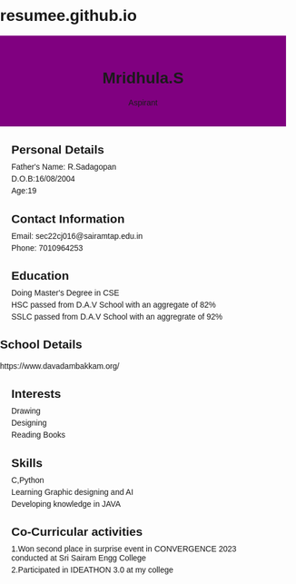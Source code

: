 # resumee.github.io
<!DOCTYPE html>
<html>
<head>
    <title>Your Name - Resume</title>
    <style>
        body {
            font-family: Arial, sans-serif;
            margin: 0;
            padding: 0;
        }
        .header {
            text-align: center;
            padding: 20px;
            background-color: purple;
            color: rgb red;
        }
        .section {
            margin: 20px;
        }
        .section h2 {
            margin-bottom: 10px;
        }
        .section p {
            margin: 5px 0;
        }
    </style>
</head>
<body>
    <div class="header">
        <h1>Mridhula.S</h1>
        <p>Aspirant</p>
    </div>
    <div class="section">
        <h2>Personal Details</h2>
        <p>Father's Name: R.Sadagopan</p>
        <p>D.O.B:16/08/2004</p>
        <p>Age:19</p>
    </div>
    <div class="section">
        <h2>Contact Information</h2>
        <p>Email: sec22cj016@sairamtap.edu.in</p>
        <p>Phone: 7010964253</p>
    </div>
    <div class="section">
        <h2>Education</h2>
        <p>Doing Master's Degree in CSE</p>
        <p>HSC passed from D.A.V School with an aggregate of 82%</p>
        <p>SSLC passed from D.A.V School with an aggregrate of 92%</p>
    </div>
    <div class=""section">
        <h2>School Details</h2>
    <p> https://www.davadambakkam.org/</p>
    </div>
    <div class="section">
        <h2>Interests</h2>
        <p>Drawing</p>
        <p>Designing</p>
        <p>Reading Books</p>
    </div>
    <div class="section">
        <h2>Skills</h2>
        <p>C,Python</p>
        <p>Learning Graphic designing and AI</p>
        <p>Developing knowledge in JAVA</p>
    </div>
    <div class="section">
        <h2>Co-Curricular activities</h2>
        <p>1.Won second place in surprise event in CONVERGENCE 2023 conducted at Sri Sairam Engg College</p>
        <p>2.Participated in IDEATHON 3.0 at my college</p>
    </div>
</body>
</html>

